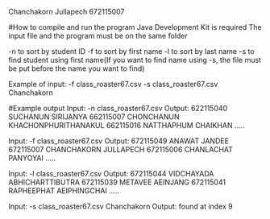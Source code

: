 Chanchakorn Jullapech 672115007

#How to compile and run the program
Java Development Kit is required
The input file and the program must be on the same folder

-n to sort by student ID
-f to sort by first name
-l to sort by last name
-s to find student using first name(If you want to find name using -s, the file must be put before the name you want to find)

Example of input:
-f class_roaster67.csv
-s class_roaster67.csv Chanchakorn


#Example output
Input: -n class_roaster67.csv
Output: 
622115040 SUCHANUN  SIRIJANYA
662115007 CHONCHANUN  KHACHONPHURITHANAKUL
662115016 NATTHAPHUM  CHAIKHAN
.....

Input: -f class_roaster67.csv
Output:
672115049 ANAWAT  JANDEE
672115007 CHANCHAKORN  JULLAPECH
672115006 CHANLACHAT  PANYOYAI
.....

Input: -l class_roaster67.csv
Output:
672115044 VIDCHAYADA  ABHICHARTTIBUTRA
672115039 METAVEE  AEINJANG
672115041 RAPHEEPHAT  AEIPHINGCHAI
.....

Input: -s class_roaster67.csv Chanchakorn
Output:
found at index 9
